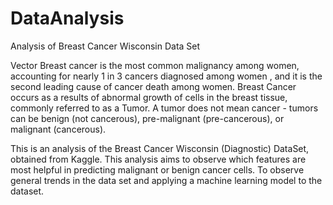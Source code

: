 # DataAnalysis
Analysis of Breast Cancer Wisconsin Data Set

Vector Breast cancer is the most common malignancy among women, accounting for nearly 1 in 3 cancers diagnosed among women , and it is the second leading cause of cancer death among women. 
Breast Cancer occurs as a results of abnormal growth of cells in the breast tissue, commonly referred to as a Tumor. 
A tumor does not mean cancer - tumors can be benign (not cancerous), pre-malignant (pre-cancerous), or malignant (cancerous).
 
This is an analysis of the Breast Cancer Wisconsin (Diagnostic) DataSet, obtained from Kaggle. This analysis aims to observe which features are most helpful in predicting malignant or benign cancer cells. To observe general trends in the data set  and applying  a machine learning model to the dataset.
